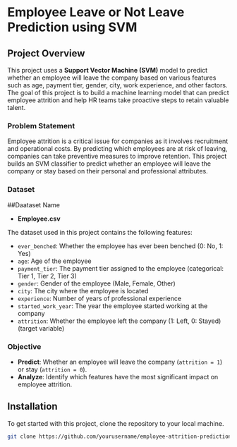 # Employee Leave or Not Leave Prediction using SVM

## Project Overview

This project uses a **Support Vector Machine (SVM)** model to predict whether an employee will leave the company based on various features such as age, payment tier, gender, city, work experience, and other factors. The goal of this project is to build a machine learning model that can predict employee attrition and help HR teams take proactive steps to retain valuable talent.

### Problem Statement

Employee attrition is a critical issue for companies as it involves recruitment and operational costs. By predicting which employees are at risk of leaving, companies can take preventive measures to improve retention. This project builds an SVM classifier to predict whether an employee will leave the company or stay based on their personal and professional attributes.

### Dataset

##Daataset Name
- **Employee.csv**

The dataset used in this project contains the following features:

- `ever_benched`: Whether the employee has ever been benched (0: No, 1: Yes)
- `age`: Age of the employee
- `payment_tier`: The payment tier assigned to the employee (categorical: Tier 1, Tier 2, Tier 3)
- `gender`: Gender of the employee (Male, Female, Other)
- `city`: The city where the employee is located
- `experience`: Number of years of professional experience
- `started_work_year`: The year the employee started working at the company
- `attrition`: Whether the employee left the company (1: Left, 0: Stayed) (target variable)

### Objective

- **Predict**: Whether an employee will leave the company (`attrition = 1`) or stay (`attrition = 0`).
- **Analyze**: Identify which features have the most significant impact on employee attrition.

## Installation

To get started with this project, clone the repository to your local machine.

```bash
git clone https://github.com/yourusername/employee-attrition-prediction.git
